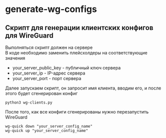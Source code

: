 # generate-wg-configs
## Скрипт для генерации клиентских конфигов для WireGuard
Выполняться скрипт должен на сервере\
В коде необходимо заменить плейсхолдеры на соответствующие значения 
* your_server_public_key - публичный ключ сервера
* your_server_ip - IP-адрес сервера
* your_server_port - порт сервера

Далее запускаем скрипт, он запросит имя клиента, вводим его, и после этого будет сгенерирован конфиг

```python3 wg-clients.py```

После того, как все конфиги сгенерированы нужно перезапустить WireGuard

```wg-quick down "your_server_config_name"```\
```wg-quick up "your_server_config_name"```

